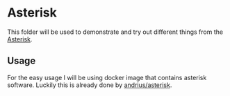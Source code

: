 # Asterisk
This folder will be used to demonstrate and try out different things from the [Asterisk](https://www.asterisk.org/).


## Usage
For the easy usage I will be using docker image that contains asterisk software. Luckily this is already done by [andrius/asterisk](https://hub.docker.com/r/andrius/asterisk/#!).
